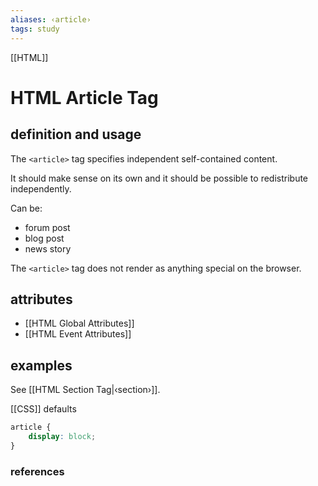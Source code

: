 ```yaml
---
aliases: ‹article›
tags: study
---
```

[[HTML]]
# HTML Article Tag

## definition and usage

The `<article>` tag specifies independent self-contained content.

It should make sense on its own and it should be possible to redistribute independently.

Can be:
- forum post
- blog post
- news story

The `<article>` tag does not render as anything special on the browser.

## attributes

- [[HTML Global Attributes]]
- [[HTML Event Attributes]]

## examples

See [[HTML Section Tag|‹section›]].

[[CSS]] defaults

```css
article {
	display: block;
}
```

### references